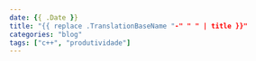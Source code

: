```yaml
---
date: {{ .Date }}
title: "{{ replace .TranslationBaseName "-" " " | title }}"
categories: "blog"
tags: ["c++", "produtividade"]
---
```

